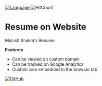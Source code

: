 [![Language](https://img.shields.io/badge/Made%20with-HTML-blue.svg)](#technologies-and-tools)
![HitCount](http://hits.dwyl.io/manishms18/resume.svg)

# Resume on Website

Manish Shukla's Resume

**Features**
* Can be viewed on custom domain
* Can be tracked on Google Analytics
* Custom icon embedded to the browser tab

[![GitHub](https://img.shields.io/github/followers/manishms18.svg?style=social)](https://github.com/Manishms18)
